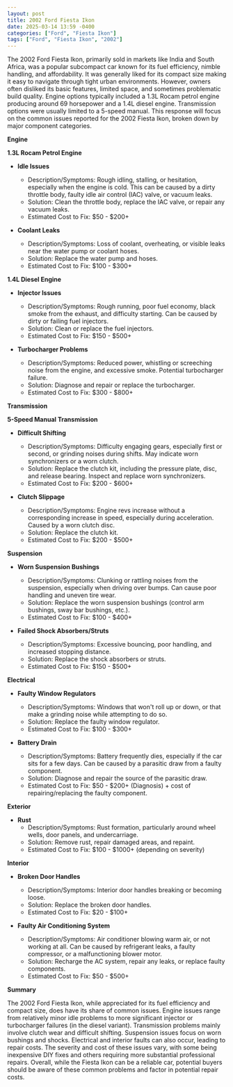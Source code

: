 ```yaml
---
layout: post
title: 2002 Ford Fiesta Ikon
date: 2025-03-14 13:59 -0400
categories: ["Ford", "Fiesta Ikon"]
tags: ["Ford", "Fiesta Ikon", "2002"]
---
```

The 2002 Ford Fiesta Ikon, primarily sold in markets like India and South Africa, was a popular subcompact car known for its fuel efficiency, nimble handling, and affordability. It was generally liked for its compact size making it easy to navigate through tight urban environments. However, owners often disliked its basic features, limited space, and sometimes problematic build quality. Engine options typically included a 1.3L Rocam petrol engine producing around 69 horsepower and a 1.4L diesel engine. Transmission options were usually limited to a 5-speed manual. This response will focus on the common issues reported for the 2002 Fiesta Ikon, broken down by major component categories.

**Engine**

**1.3L Rocam Petrol Engine**

*   **Idle Issues**
    *   Description/Symptoms: Rough idling, stalling, or hesitation, especially when the engine is cold. This can be caused by a dirty throttle body, faulty idle air control (IAC) valve, or vacuum leaks.
    *   Solution: Clean the throttle body, replace the IAC valve, or repair any vacuum leaks.
    *   Estimated Cost to Fix: $50 - $200+

*   **Coolant Leaks**
    *   Description/Symptoms: Loss of coolant, overheating, or visible leaks near the water pump or coolant hoses.
    *   Solution: Replace the water pump and hoses.
    *   Estimated Cost to Fix: $100 - $300+

**1.4L Diesel Engine**

*   **Injector Issues**
    *   Description/Symptoms: Rough running, poor fuel economy, black smoke from the exhaust, and difficulty starting. Can be caused by dirty or failing fuel injectors.
    *   Solution: Clean or replace the fuel injectors.
    *   Estimated Cost to Fix: $150 - $500+

*   **Turbocharger Problems**
    *   Description/Symptoms: Reduced power, whistling or screeching noise from the engine, and excessive smoke.  Potential turbocharger failure.
    *   Solution: Diagnose and repair or replace the turbocharger.
    *   Estimated Cost to Fix: $300 - $800+

**Transmission**

**5-Speed Manual Transmission**

*   **Difficult Shifting**
    *   Description/Symptoms: Difficulty engaging gears, especially first or second, or grinding noises during shifts.  May indicate worn synchronizers or a worn clutch.
    *   Solution: Replace the clutch kit, including the pressure plate, disc, and release bearing. Inspect and replace worn synchronizers.
    *   Estimated Cost to Fix: $200 - $600+

*   **Clutch Slippage**
    *   Description/Symptoms: Engine revs increase without a corresponding increase in speed, especially during acceleration.  Caused by a worn clutch disc.
    *   Solution: Replace the clutch kit.
    *   Estimated Cost to Fix: $200 - $500+

**Suspension**

*   **Worn Suspension Bushings**
    *   Description/Symptoms: Clunking or rattling noises from the suspension, especially when driving over bumps.  Can cause poor handling and uneven tire wear.
    *   Solution: Replace the worn suspension bushings (control arm bushings, sway bar bushings, etc.).
    *   Estimated Cost to Fix: $100 - $400+

*   **Failed Shock Absorbers/Struts**
    *   Description/Symptoms: Excessive bouncing, poor handling, and increased stopping distance.
    *   Solution: Replace the shock absorbers or struts.
    *   Estimated Cost to Fix: $150 - $500+

**Electrical**

*   **Faulty Window Regulators**
    * Description/Symptoms: Windows that won't roll up or down, or that make a grinding noise while attempting to do so.
    * Solution: Replace the faulty window regulator.
    * Estimated Cost to Fix: $100 - $300+

*   **Battery Drain**
    *   Description/Symptoms: Battery frequently dies, especially if the car sits for a few days.  Can be caused by a parasitic draw from a faulty component.
    *   Solution: Diagnose and repair the source of the parasitic draw.
    *   Estimated Cost to Fix: $50 - $200+ (Diagnosis) + cost of repairing/replacing the faulty component.

**Exterior**

*   **Rust**
    *   Description/Symptoms: Rust formation, particularly around wheel wells, door panels, and undercarriage.
    *   Solution: Remove rust, repair damaged areas, and repaint.
    *   Estimated Cost to Fix: $100 - $1000+ (depending on severity)

**Interior**

*   **Broken Door Handles**
    *   Description/Symptoms: Interior door handles breaking or becoming loose.
    *   Solution: Replace the broken door handles.
    *   Estimated Cost to Fix: $20 - $100+

*   **Faulty Air Conditioning System**
    *   Description/Symptoms: Air conditioner blowing warm air, or not working at all.  Can be caused by refrigerant leaks, a faulty compressor, or a malfunctioning blower motor.
    *   Solution: Recharge the AC system, repair any leaks, or replace faulty components.
    *   Estimated Cost to Fix: $50 - $500+

**Summary**

The 2002 Ford Fiesta Ikon, while appreciated for its fuel efficiency and compact size, does have its share of common issues. Engine issues range from relatively minor idle problems to more significant injector or turbocharger failures (in the diesel variant). Transmission problems mainly involve clutch wear and difficult shifting. Suspension issues focus on worn bushings and shocks. Electrical and interior faults can also occur, leading to repair costs. The severity and cost of these issues vary, with some being inexpensive DIY fixes and others requiring more substantial professional repairs. Overall, while the Fiesta Ikon can be a reliable car, potential buyers should be aware of these common problems and factor in potential repair costs.


